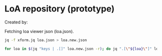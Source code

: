 # LoA repository (prototype)

Created by:

Fetching loa viewer json (loa.json).

```sh
jq -f xform.jq loa.json > loa.new.json

for loa in $(jq "keys | .[]" loa.new.json -r); do jq ".[\"${loa}\"]" loa.new.json > ${loa}.json; done
```
